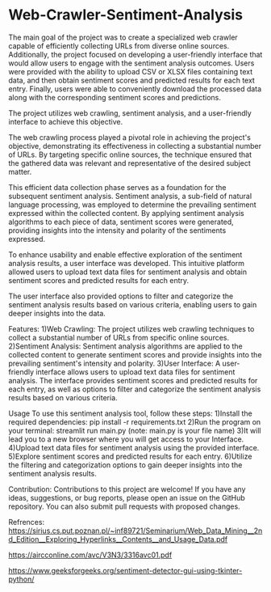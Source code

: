 # Web-Crawler-Sentiment-Analysis
The main goal of the project was to create a specialized web crawler capable of efficiently collecting URLs from diverse online sources. Additionally, the project focused on developing a user-friendly interface that would allow users to engage with the sentiment analysis outcomes. Users were provided with the ability to upload CSV or XLSX files containing text data, and then obtain sentiment scores and predicted results for each text entry. Finally, users were able to conveniently
download the processed data along with the corresponding sentiment scores and predictions.

The project utilizes web crawling, sentiment analysis, and a user-friendly interface to achieve this objective.

The web crawling process played a pivotal role in achieving the project's objective, demonstrating its effectiveness in collecting a substantial number of URLs. By targeting specific online sources, the technique ensured that the gathered data was relevant and representative of the desired subject matter.

This efficient data collection phase serves as a foundation for the subsequent sentiment analysis. Sentiment analysis, a sub-field of natural language processing, was employed to determine the prevailing sentiment expressed within the collected content. By applying sentiment analysis algorithms to each piece of data, sentiment scores were generated, providing insights into the intensity and polarity of the sentiments expressed.

To enhance usability and enable effective exploration of the sentiment analysis results, a user interface was developed. This intuitive platform allowed users to upload text data files for sentiment analysis and obtain sentiment scores and predicted results for each entry.

The user interface also provided options to filter and categorize the sentiment analysis results based on various criteria, enabling users to gain deeper insights into the data. 

Features:
1)Web Crawling: The project utilizes web crawling techniques to collect a substantial number of URLs from specific online sources.
2)Sentiment Analysis: Sentiment analysis algorithms are applied to the collected content to generate sentiment scores and provide insights into the prevailing sentiment's intensity and polarity.
3)User Interface: A user-friendly interface allows users to upload text data files for sentiment analysis. The interface provides sentiment scores and predicted results for each entry, as well as options to filter and categorize the sentiment analysis results based on various criteria.

Usage
To use this sentiment analysis tool, follow these steps:
1)Install the required dependencies:  pip install -r requirements.txt
2)Run the program on your terminal: streamlit run main.py
(note: main.py is your file name)
3)It will lead you to a new browser where you will get access to your Interface.
4)Upload text data files for sentiment analysis using the provided interface.
5)Explore sentiment scores and predicted results for each entry.
6)Utilize the filtering and categorization options to gain deeper insights into the sentiment analysis results.

Contribution:
Contributions to this project are welcome! If you have any ideas, suggestions, or bug reports, please open an issue on the GitHub repository. You can also submit pull requests with proposed changes.

Refrences:
https://sirius.cs.put.poznan.pl/~inf89721/Seminarium/Web_Data_Mining__2nd_Edition__Exploring_Hyperlinks__Contents__and_Usage_Data.pdf

https://aircconline.com/avc/V3N3/3316avc01.pdf

https://www.geeksforgeeks.org/sentiment-detector-gui-using-tkinter-python/
